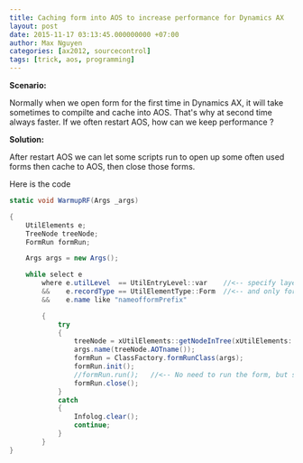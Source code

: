 ```yaml
---
title: Caching form into AOS to increase performance for Dynamics AX
layout: post
date: 2015-11-17 03:13:45.000000000 +07:00
author: Max Nguyen
categories: [ax2012, sourcecontrol]
tags: [trick, aos, programming]
---
```


**Scenario:**

Normally when we open form for the first time in Dynamics AX, it will take sometimes to compilte and cache into AOS. That's why at second time always faster.
If we often restart AOS, how can we keep performance ?


**Solution:**

After restart AOS we can let some scripts run to open up some often used forms then cache to AOS, then close those forms.

Here is the code

```csharp
static void WarmupRF(Args _args)

{
    UtilElements e;
    TreeNode treeNode;
    FormRun formRun;

    Args args = new Args();

    while select e
        where e.utilLevel  == UtilEntryLevel::var    //<-- specify layer here
        &&    e.recordType == UtilElementType::Form  //<-- and only forms
        &&    e.name like "nameofformPrefix"

        {
            try
            {
                treeNode = xUtilElements::getNodeInTree(xUtilElements::parentElement(e));
                args.name(treeNode.AOTname());
                formRun = ClassFactory.formRunClass(args);
                formRun.init();
                //formRun.run();   //<-- No need to run the form, but sometimes it can load the data
                formRun.close();
            }
            catch
            {
                Infolog.clear();
                continue;
            }
        }
}
```